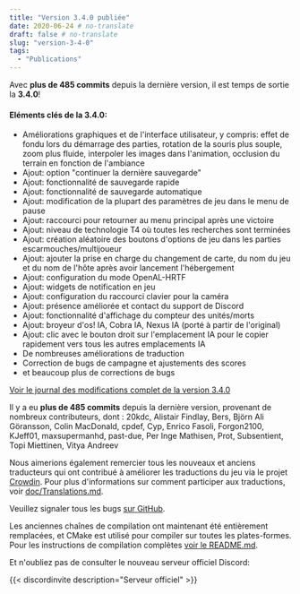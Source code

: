 ```yaml
---
title: "Version 3.4.0 publiée"
date: 2020-06-24 # no-translate
draft: false # no-translate
slug: "version-3-4-0"
tags:
  - "Publications"
---
```


Avec **plus de 485 commits** depuis la dernière version, il est temps de sortie la **3.4.0**!

#### Eléments clés de la 3.4.0:

- Améliorations graphiques et de l'interface utilisateur, y compris: effet de fondu lors du démarrage des parties, rotation de la souris plus souple, zoom plus fluide, interpoler les images dans l'animation, occlusion du terrain en fonction de l'ambiance
- Ajout: option "continuer la dernière sauvegarde"
- Ajout: fonctionnalité de sauvegarde rapide
- Ajout: fonctionnalité de sauvegarde automatique
- Ajout: modification de la plupart des paramètres de jeu dans le menu de pause
- Ajout: raccourci pour retourner au menu principal après une victoire
- Ajout: niveau de technologie T4 où toutes les recherches sont terminées
- Ajout: création aléatoire des boutons d'options de jeu dans les parties escarmouches/multijoueur
- Ajout: ajouter la prise en charge du changement de carte, du nom du jeu et du nom de l'hôte après avoir lancement l'hébergement
- Ajout: configuration du mode OpenAL-HRTF
- Ajout: widgets de notification en jeu
- Ajout: configuration du raccourci clavier pour la caméra
- Ajout: présence améliorée et contact du support de Discord
- Ajout: fonctionnalité d'affichage du compteur des unités/morts
- Ajout: broyeur d'os! IA, Cobra IA, Nexus IA (porté à partir de l'original)
- Ajout: clic avec le bouton droit sur l'emplacement IA pour le copier rapidement vers tous les autres emplacements IA
- De nombreuses améliorations de traduction
- Correction de bugs de campagne et ajustements des scores
- et beaucoup plus de corrections de bugs

[Voir le journal des modifications complet de la version 3.4.0](https://github.com/Warzone2100/warzone2100/raw/3.4.0/ChangeLog)

Il y a eu **plus de 485 commits** depuis la dernière version, provenant de nombreux contributeurs, dont : 20kdc, Alistair Findlay, Bers, Björn Ali Göransson, Colin MacDonald, cpdef, Cyp, Enrico Fasoli, Forgon2100, KJeff01, maxsupermanhd, past-due, Per Inge Mathisen, Prot, Subsentient, Topi Miettinen, Vitya Andreev

Nous aimerions également remercier tous les nouveaux et anciens traducteurs qui ont contribué à améliorer les traductions du jeu via le projet [Crowdin](https://crowdin.com/project/warzone2100). Pour plus d'informations sur comment participer aux traductions, voir [doc/Translations.md](https://github.com/Warzone2100/warzone2100/blob/master/doc/Translations.md#how-do-i-help-translate).

Veuillez signaler tous les bugs [sur GitHub](https://github.com/Warzone2100/warzone2100/issues).

Les anciennes chaînes de compilation ont maintenant été entièrement remplacées, et CMake est utilisé pour compiler sur toutes les plates-formes. Pour les instructions de compilation complètes [voir le README.md](https://github.com/Warzone2100/warzone2100/blob/3.4.0/README.md#how-to-build).

Et n'oubliez pas de consulter le nouveau serveur officiel Discord:

{{< discordinvite description="Serveur officiel" >}}
